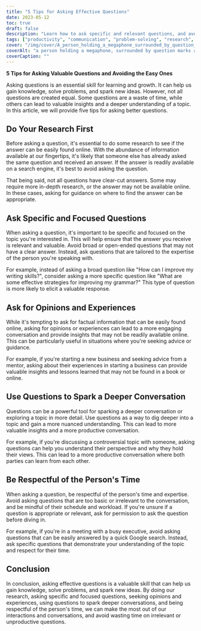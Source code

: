 ```yaml
---
title: "5 Tips for Asking Effective Questions"
date: 2023-05-12
toc: true
draft: false
description: "Learn how to ask specific and relevant questions, and avoid wasting time."
tags: ["productivity", "communication", "problem-solving", "research", "conversation", "questioning", "information", "engagement", "expertise", "time management", "knowledge", "skills", "learning", "collaboration", "critical thinking", "curiosity", "focus", "analysis", "inquiry", "curiosity"]
cover: "/img/cover/A_person_holding_a_megaphone_surrounded_by_question_marks.png"
coverAlt: "a person holding a megaphone, surrounded by question marks and exclamation marks, representing the importance of asking effective questions and seeking valuable insights"
coverCaption: ""
---
```


**5 Tips for Asking Valuable Questions and Avoiding the Easy Ones**

Asking questions is an essential skill for learning and growth. It can help us gain knowledge, solve problems, and spark new ideas. However, not all questions are created equal. Some questions are a waste of time, while others can lead to valuable insights and a deeper understanding of a topic. In this article, we will provide five tips for asking better questions.

## Do Your Research First

Before asking a question, it's essential to do some research to see if the answer can be easily found online. With the abundance of information available at our fingertips, it's likely that someone else has already asked the same question and received an answer. If the answer is readily available on a search engine, it's best to avoid asking the question.

That being said, not all questions have clear-cut answers. Some may require more in-depth research, or the answer may not be available online. In these cases, asking for guidance on where to find the answer can be appropriate.

## Ask Specific and Focused Questions

When asking a question, it's important to be specific and focused on the topic you're interested in. This will help ensure that the answer you receive is relevant and valuable. Avoid broad or open-ended questions that may not have a clear answer. Instead, ask questions that are tailored to the expertise of the person you're speaking with.

For example, instead of asking a broad question like "How can I improve my writing skills?", consider asking a more specific question like "What are some effective strategies for improving my grammar?" This type of question is more likely to elicit a valuable response.

## Ask for Opinions and Experiences

While it's tempting to ask for factual information that can be easily found online, asking for opinions or experiences can lead to a more engaging conversation and provide insights that may not be readily available online. This can be particularly useful in situations where you're seeking advice or guidance.

For example, if you're starting a new business and seeking advice from a mentor, asking about their experiences in starting a business can provide valuable insights and lessons learned that may not be found in a book or online.

## Use Questions to Spark a Deeper Conversation

Questions can be a powerful tool for sparking a deeper conversation or exploring a topic in more detail. Use questions as a way to dig deeper into a topic and gain a more nuanced understanding. This can lead to more valuable insights and a more productive conversation.

For example, if you're discussing a controversial topic with someone, asking questions can help you understand their perspective and why they hold their views. This can lead to a more productive conversation where both parties can learn from each other.

## Be Respectful of the Person's Time

When asking a question, be respectful of the person's time and expertise. Avoid asking questions that are too basic or irrelevant to the conversation, and be mindful of their schedule and workload. If you're unsure if a question is appropriate or relevant, ask for permission to ask the question before diving in.

For example, if you're in a meeting with a busy executive, avoid asking questions that can be easily answered by a quick Google search. Instead, ask specific questions that demonstrate your understanding of the topic and respect for their time.

## Conclusion

In conclusion, asking effective questions is a valuable skill that can help us gain knowledge, solve problems, and spark new ideas. By doing our research, asking specific and focused questions, seeking opinions and experiences, using questions to spark deeper conversations, and being respectful of the person's time, we can make the most out of our interactions and conversations, and avoid wasting time on irrelevant or unproductive questions.